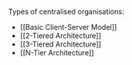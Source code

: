 
Types of centralised organisations:

- [[Basic Client-Server Model]]
- [[2-Tiered Architecture]]
- [[3-Tiered Architecture]]
- [[N-Tier Architecture]]

